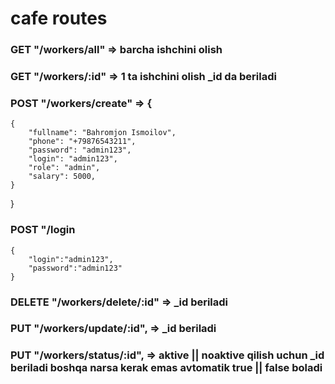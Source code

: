# cafe routes

### GET "/workers/all" => barcha ishchini olish

### GET "/workers/:id" => 1 ta ishchini olish \_id da beriladi

### POST "/workers/create" => {

    {
        "fullname": "Bahromjon Ismoilov",
        "phone": "+79876543211",
        "password": "admin123",
        "login": "admin123",
        "role": "admin",
        "salary": 5000,
    }

}

### POST "/login

    {
        "login":"admin123",
        "password":"admin123"
    }

### DELETE "/workers/delete/:id" => \_id beriladi

### PUT "/workers/update/:id", => \_id beriladi

### PUT "/workers/status/:id", => aktive || noaktive qilish uchun \_id beriladi boshqa narsa kerak emas avtomatik true || false boladi
